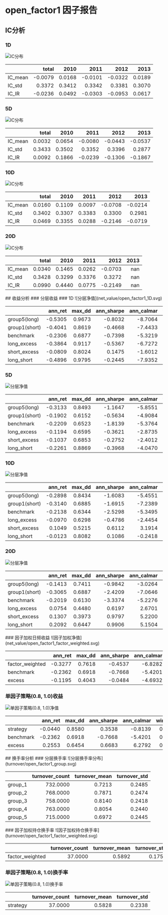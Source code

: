 # open_factor1 因子报告
## IC分析
### 1D
![IC分布](IC/open_factor1_1D.svg)

|         |   total |   2010 |    2011 |    2012 |   2013 |
|:--------|--------:|-------:|--------:|--------:|-------:|
| IC_mean | -0.0079 | 0.0168 | -0.0101 | -0.0322 | 0.0189 |
| IC_std  |  0.3372 | 0.3412 |  0.3342 |  0.3381 | 0.3070 |
| IC_IR   | -0.0236 | 0.0492 | -0.0303 | -0.0953 | 0.0617 |

### 5D
![IC分布](IC/open_factor1_5D.svg)

|         |   total |   2010 |    2011 |    2012 |    2013 |
|:--------|--------:|-------:|--------:|--------:|--------:|
| IC_mean |  0.0032 | 0.0654 | -0.0080 | -0.0443 | -0.0537 |
| IC_std  |  0.3433 | 0.3502 |  0.3352 |  0.3396 |  0.2877 |
| IC_IR   |  0.0092 | 0.1866 | -0.0239 | -0.1306 | -0.1867 |

### 10D
![IC分布](IC/open_factor1_10D.svg)

|         |   total |   2010 |   2011 |    2012 |    2013 |
|:--------|--------:|-------:|-------:|--------:|--------:|
| IC_mean |  0.0160 | 0.1109 | 0.0097 | -0.0708 | -0.0214 |
| IC_std  |  0.3402 | 0.3307 | 0.3383 |  0.3300 |  0.2981 |
| IC_IR   |  0.0469 | 0.3355 | 0.0288 | -0.2146 | -0.0719 |

### 20D
![IC分布](IC/open_factor1_20D.svg)

|         |   total |   2010 |   2011 |    2012 |   2013 |
|:--------|--------:|-------:|-------:|--------:|-------:|
| IC_mean |  0.0340 | 0.1465 | 0.0262 | -0.0703 |    nan |
| IC_std  |  0.3428 | 0.3299 | 0.3376 |  0.3272 |    nan |
| IC_IR   |  0.0990 | 0.4440 | 0.0775 | -0.2149 |    nan |

<div style="page-break-after: always;"></div>
## 收益分析
### 分层收益
### 1D
![分层净值](net_value/open_factor1_1D.svg)

|               |   ann_ret |   max_dd |   ann_sharpe |   ann_calmar |   win_rate |   avg_win_ret |   avg_loss_ret |   profit_loss_ratio |   ann_vol |
|:--------------|----------:|---------:|-------------:|-------------:|-----------:|--------------:|---------------:|--------------------:|----------:|
| group5(long)  |   -0.5305 |   0.9673 |      -0.8032 |      -8.7064 |     0.4728 |        0.0340 |        -0.0345 |              0.9853 |    0.6645 |
| group1(short) |   -0.4041 |   0.8619 |      -0.4668 |      -7.4433 |     0.4804 |        0.0337 |        -0.0335 |              1.0067 |    0.6522 |
| benchmark     |   -0.2306 |   0.6877 |      -0.7398 |      -5.3219 |     0.4740 |        0.0150 |        -0.0151 |              0.9887 |    0.2952 |
| long_excess   |   -0.3864 |   0.9117 |      -0.5367 |      -6.7272 |     0.4677 |        0.0310 |        -0.0296 |              1.0477 |    0.5874 |
| short_excess  |   -0.0809 |   0.8024 |       0.1475 |      -1.6012 |     0.4943 |        0.0306 |        -0.0292 |              1.0467 |    0.5837 |
| long_short    |   -0.4896 |   0.9795 |      -0.2445 |      -7.9352 |     0.5032 |        0.0463 |        -0.0487 |              0.9503 |    0.9375 |

### 5D
![分层净值](net_value/open_factor1_5D.svg)

|               |   ann_ret |   max_dd |   ann_sharpe |   ann_calmar |   win_rate |   avg_win_ret |   avg_loss_ret |   profit_loss_ratio |   ann_vol |
|:--------------|----------:|---------:|-------------:|-------------:|-----------:|--------------:|---------------:|--------------------:|----------:|
| group5(long)  |   -0.3133 |   0.8493 |      -1.1647 |      -5.8551 |     0.4459 |        0.0150 |        -0.0144 |              1.0368 |    0.2871 |
| group1(short) |   -0.1902 |   0.6152 |      -0.5634 |      -4.9084 |     0.4688 |        0.0151 |        -0.0146 |              1.0360 |    0.2966 |
| benchmark     |   -0.2209 |   0.6523 |      -1.8139 |      -5.3764 |     0.4637 |        0.0063 |        -0.0072 |              0.8718 |    0.1327 |
| long_excess   |   -0.1194 |   0.6595 |      -0.3621 |      -2.8735 |     0.4892 |        0.0131 |        -0.0132 |              0.9868 |    0.2587 |
| short_excess  |   -0.1037 |   0.6853 |      -0.2752 |      -2.4012 |     0.5019 |        0.0131 |        -0.0137 |              0.9500 |    0.2674 |
| long_short    |   -0.2261 |   0.8869 |      -0.3968 |      -4.0470 |     0.4955 |        0.0208 |        -0.0218 |              0.9565 |    0.4216 |

### 10D
![分层净值](net_value/open_factor1_10D.svg)

|               |   ann_ret |   max_dd |   ann_sharpe |   ann_calmar |   win_rate |   avg_win_ret |   avg_loss_ret |   profit_loss_ratio |   ann_vol |
|:--------------|----------:|---------:|-------------:|-------------:|-----------:|--------------:|---------------:|--------------------:|----------:|
| group5(long)  |   -0.2898 |   0.8434 |      -1.6083 |      -5.4551 |     0.4436 |        0.0100 |        -0.0103 |              0.9735 |    0.2002 |
| group1(short) |   -0.3140 |   0.6885 |      -1.6915 |      -7.2389 |     0.4436 |        0.0105 |        -0.0109 |              0.9627 |    0.2097 |
| benchmark     |   -0.2138 |   0.6344 |      -2.5298 |      -5.3495 |     0.4154 |        0.0048 |        -0.0050 |              0.9563 |    0.0933 |
| long_excess   |   -0.0970 |   0.6298 |      -0.4786 |      -2.4454 |     0.4615 |        0.0094 |        -0.0087 |              1.0817 |    0.1796 |
| short_excess  |    0.1049 |   0.5215 |       0.6112 |       3.1914 |     0.5346 |        0.0096 |        -0.0100 |              0.9588 |    0.1940 |
| long_short    |   -0.0123 |   0.8082 |       0.1086 |      -0.2418 |     0.5038 |        0.0148 |        -0.0148 |              1.0021 |    0.3001 |

### 20D
![分层净值](net_value/open_factor1_20D.svg)

|               |   ann_ret |   max_dd |   ann_sharpe |   ann_calmar |   win_rate |   avg_win_ret |   avg_loss_ret |   profit_loss_ratio |   ann_vol |
|:--------------|----------:|---------:|-------------:|-------------:|-----------:|--------------:|---------------:|--------------------:|----------:|
| group5(long)  |   -0.1413 |   0.7411 |      -0.9842 |      -3.0264 |     0.4416 |        0.0076 |        -0.0070 |              1.0825 |    0.1442 |
| group1(short) |   -0.3065 |   0.6887 |      -2.4209 |      -7.0646 |     0.4013 |        0.0076 |        -0.0074 |              1.0189 |    0.1467 |
| benchmark     |   -0.2019 |   0.6130 |      -3.3374 |      -5.2276 |     0.3831 |        0.0034 |        -0.0035 |              0.9591 |    0.0669 |
| long_excess   |    0.0754 |   0.4480 |       0.6197 |       2.6701 |     0.4831 |        0.0072 |        -0.0061 |              1.1799 |    0.1311 |
| short_excess  |    0.1307 |   0.3973 |       0.9797 |       5.2200 |     0.5675 |        0.0063 |        -0.0071 |              0.8920 |    0.1346 |
| long_short    |    0.2092 |   0.6447 |       0.9906 |       5.1504 |     0.5364 |        0.0107 |        -0.0106 |              1.0132 |    0.2152 |

<div style="page-break-after: always;"></div>
### 因子加权日频收益
![因子加权净值](net_value/open_factor1_factor_weighted.svg)

|                 |   ann_ret |   max_dd |   ann_sharpe |   ann_calmar |   win_rate |   avg_win_ret |   avg_loss_ret |   profit_loss_ratio |   ann_vol |
|:----------------|----------:|---------:|-------------:|-------------:|-----------:|--------------:|---------------:|--------------------:|----------:|
| factor_weighted |   -0.3277 |   0.7618 |      -0.4537 |      -6.8282 |     0.4788 |        0.0222 |        -0.0223 |              0.9960 |    0.5465 |
| benchmark       |   -0.2362 |   0.6918 |      -0.7668 |      -5.4201 |     0.4724 |        0.0149 |        -0.0151 |              0.9909 |    0.2946 |
| excess          |   -0.1195 |   0.4043 |      -0.0484 |      -4.6932 |     0.4981 |        0.0149 |        -0.0149 |              0.9958 |    0.4621 |

### 单因子策略(0.8, 1.0)收益
![单因子策略(0.8, 1.0)净值](net_value/open_factor1_quantile.svg)

|           |   ann_ret |   max_dd |   ann_sharpe |   ann_calmar |   win_rate |   avg_win_ret |   avg_loss_ret |   profit_loss_ratio |   ann_vol |
|:----------|----------:|---------:|-------------:|-------------:|-----------:|--------------:|---------------:|--------------------:|----------:|
| strategy  |   -0.0440 |   0.8580 |       0.3538 |      -0.8139 |     0.4904 |        0.0356 |        -0.0320 |              1.1140 |    0.8342 |
| benchmark |   -0.2362 |   0.6918 |      -0.7668 |      -5.4201 |     0.4724 |        0.0149 |        -0.0151 |              0.9909 |    0.2946 |
| excess    |    0.2553 |   0.6454 |       0.6683 |       6.2792 |     0.5186 |        0.0300 |        -0.0281 |              1.0704 |    0.7802 |

<div style="page-break-after: always;"></div>
## 换手率分析
### 分层换手率
![分层换手率分布](turnover/open_factor1_group.svg)

|         |   turnover_count |   turnover_mean |   turnover_std |
|:--------|-----------------:|----------------:|---------------:|
| group_1 |         732.0000 |          0.7213 |         0.2485 |
| group_2 |         768.0000 |          0.7871 |         0.2474 |
| group_3 |         758.0000 |          0.8140 |         0.2418 |
| group_4 |         763.0000 |          0.8054 |         0.2440 |
| group_5 |         715.0000 |          0.6972 |         0.2445 |

<div style="page-break-after: always;"></div>
### 因子加权持仓换手率
![因子加权持仓换手率](turnover/open_factor1_factor_weighted.svg)

|                 |   turnover_count |   turnover_mean |   turnover_std |
|:----------------|-----------------:|----------------:|---------------:|
| factor_weighted |          37.0000 |          0.5892 |         0.1756 |

### 单因子策略(0.8, 1.0)换手率
![单因子策略(0.8, 1.0)换手率](turnover/open_factor1_quantile.svg)

|          |   turnover_count |   turnover_mean |   turnover_std |
|:---------|-----------------:|----------------:|---------------:|
| strategy |          37.0000 |          0.5828 |         0.2338 |

<div style="page-break-after: always;"></div>
